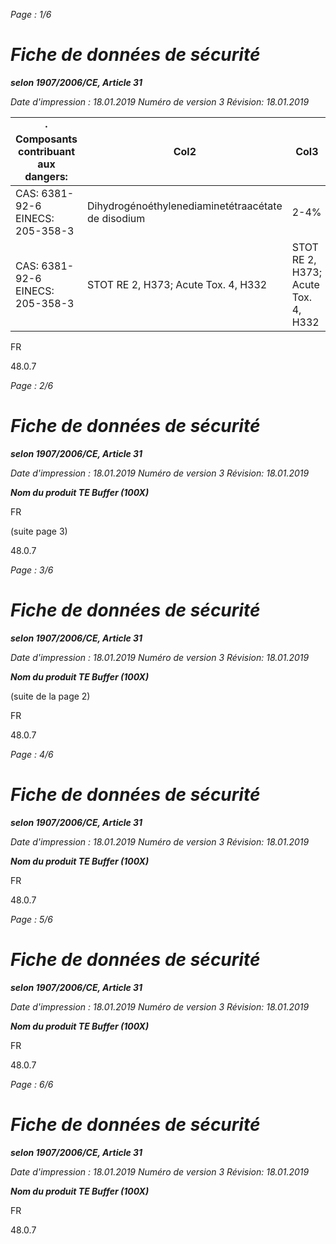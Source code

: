 _Page : 1/6_
# **_Fiche de données de sécurité_**

_**selon 1907/2006/CE, Article 31**_

_Date d'impression : 18.01.2019_ _Numéro de version 3_ _Révision: 18.01.2019_






|· Composants contribuant aux dangers:|Col2|Col3|
|---|---|---|
|CAS: 6381-92-6<br>EINECS: 205-358-3|Dihydrogénoéthylenediaminetétraacétate de disodium|2-4%|
|CAS: 6381-92-6<br>EINECS: 205-358-3|STOT RE 2, H373; Acute Tox. 4, H332|STOT RE 2, H373; Acute Tox. 4, H332|




FR


48.0.7

_Page : 2/6_
# **_Fiche de données de sécurité_**

_**selon 1907/2006/CE, Article 31**_

_Date d'impression : 18.01.2019_ _Numéro de version 3_ _Révision: 18.01.2019_

_**Nom du produit TE Buffer (100X)**_







FR

(suite page 3)


48.0.7

_Page : 3/6_
# **_Fiche de données de sécurité_**

_**selon 1907/2006/CE, Article 31**_

_Date d'impression : 18.01.2019_ _Numéro de version 3_ _Révision: 18.01.2019_

_**Nom du produit TE Buffer (100X)**_

(suite de la page 2)







FR


48.0.7

_Page : 4/6_
# **_Fiche de données de sécurité_**

_**selon 1907/2006/CE, Article 31**_

_Date d'impression : 18.01.2019_ _Numéro de version 3_ _Révision: 18.01.2019_

_**Nom du produit TE Buffer (100X)**_








FR


48.0.7

_Page : 5/6_
# **_Fiche de données de sécurité_**

_**selon 1907/2006/CE, Article 31**_

_Date d'impression : 18.01.2019_ _Numéro de version 3_ _Révision: 18.01.2019_

_**Nom du produit TE Buffer (100X)**_








FR


48.0.7

_Page : 6/6_
# **_Fiche de données de sécurité_**

_**selon 1907/2006/CE, Article 31**_

_Date d'impression : 18.01.2019_ _Numéro de version 3_ _Révision: 18.01.2019_

_**Nom du produit TE Buffer (100X)**_



FR


48.0.7

